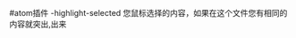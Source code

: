 <!--
@Author: AuthorName
@Date:   2016-12-31T23:31:44+08:00
@Email:  Email
@Project: projectName
@Filename: atom配置插件.md
@Last modified by:   AuthorName
@Last modified time: 2016-12-31T23:36:01+08:00
@License: tree
-->

#atom插件
 -highlight-selected
  您鼠标选择的内容，如果在这个文件您有相同的内容就突出,出来
